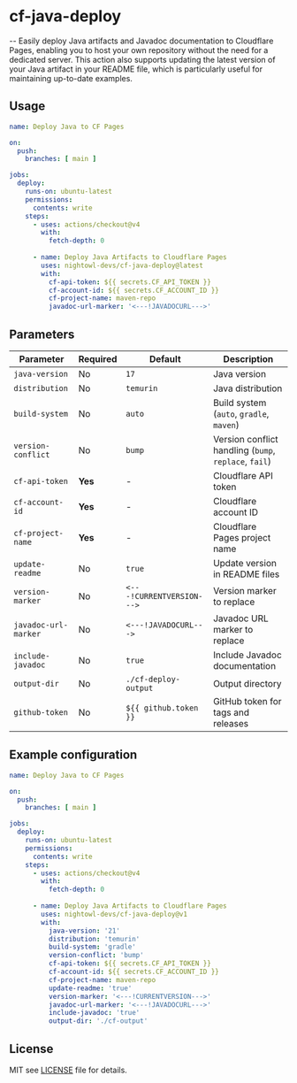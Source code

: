 # cf-java-deploy

--
Easily deploy Java artifacts and Javadoc documentation to Cloudflare Pages, enabling you to host your own repository without the need for a dedicated server. This action also supports updating the latest version of your Java artifact in your README file, which is particularly useful for maintaining up-to-date examples.

## Usage

```yaml
name: Deploy Java to CF Pages

on:
  push:
    branches: [ main ]

jobs:
  deploy:
    runs-on: ubuntu-latest
    permissions:
      contents: write
    steps:
      - uses: actions/checkout@v4
        with:
          fetch-depth: 0
          
      - name: Deploy Java Artifacts to Cloudflare Pages
        uses: nightowl-devs/cf-java-deploy@latest
        with:
          cf-api-token: ${{ secrets.CF_API_TOKEN }}
          cf-account-id: ${{ secrets.CF_ACCOUNT_ID }}
          cf-project-name: maven-repo
          javadoc-url-marker: '<---!JAVADOCURL--->'
```

## Parameters

| Parameter | Required | Default | Description |
|----------|----------|----------|------|
| `java-version` | No | `17` | Java version |
| `distribution` | No | `temurin` | Java distribution |
| `build-system` | No | `auto` | Build system (`auto`, `gradle`, `maven`) |
| `version-conflict` | No | `bump` | Version conflict handling (`bump`, `replace`, `fail`) |
| `cf-api-token` | **Yes** | - | Cloudflare API token |
| `cf-account-id` | **Yes** | - | Cloudflare account ID |
| `cf-project-name` | **Yes** | - | Cloudflare Pages project name |
| `update-readme` | No | `true` | Update version in README files |
| `version-marker` | No | `<---!CURRENTVERSION--->` | Version marker to replace |
| `javadoc-url-marker` | No | `<---!JAVADOCURL--->` | Javadoc URL marker to replace |
| `include-javadoc` | No | `true` | Include Javadoc documentation |
| `output-dir` | No | `./cf-deploy-output` | Output directory |
| `github-token` | No | `${{ github.token }}` | GitHub token for tags and releases |

## Example configuration

```yaml
name: Deploy Java to CF Pages

on:
  push:
    branches: [ main ]

jobs:
  deploy:
    runs-on: ubuntu-latest
    permissions:
      contents: write
    steps:
      - uses: actions/checkout@v4
        with:
          fetch-depth: 0
          
      - name: Deploy Java Artifacts to Cloudflare Pages
        uses: nightowl-devs/cf-java-deploy@v1
        with:
          java-version: '21'
          distribution: 'temurin'
          build-system: 'gradle'
          version-conflict: 'bump'
          cf-api-token: ${{ secrets.CF_API_TOKEN }}
          cf-account-id: ${{ secrets.CF_ACCOUNT_ID }}
          cf-project-name: maven-repo
          update-readme: 'true'
          version-marker: '<---!CURRENTVERSION--->'
          javadoc-url-marker: '<---!JAVADOCURL--->'
          include-javadoc: 'true'
          output-dir: './cf-output'
```

## License

MIT see [LICENSE](LICENSE) file for details.